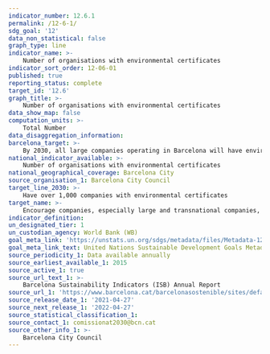 ```yaml
---
indicator_number: 12.6.1
permalink: /12-6-1/
sdg_goal: '12'
data_non_statistical: false
graph_type: line
indicator_name: >-
    Number of organisations with environmental certificates
indicator_sort_order: 12-06-01
published: true
reporting_status: complete
target_id: '12.6'
graph_title: >-
    Number of organisations with environmental certificates
data_show_map: false
computation_units: >-
    Total Number
data_disaggregation_information:
barcelona_target: >-
    By 2030, all large companies operating in Barcelona will have environmental certificates
national_indicator_available: >-
    Number of organisations with environmental certificates
national_geographical_coverage: Barcelona City
source_organisation_1: Barcelona City Council
target_line_2030: >-
    Have over 1,000 companies with environmental certificates
target_name: >-
    Encourage companies, especially large and transnational companies, to adopt sustainable practices and to integrate sustainability information into their reporting cycle
indicator_definition:
un_designated_tier: 1
un_custodian_agency: World Bank (WB)
goal_meta_link: 'https://unstats.un.org/sdgs/metadata/files/Metadata-12-06-01.pdf'
goal_meta_link_text: United Nations Sustainable Development Goals Metadata (pdf 894kB)
source_periodicity_1: Data available annually
source_earliest_available_1: 2015
source_active_1: true
source_url_text_1: >-
    Barcelona Sustainability Indicators (ISB) Annual Report 
source_url_1: 'https://www.barcelona.cat/barcelonasostenible/sites/default/files/Indicadors/Indicadors2018/2018_informe_indicadors_sostenibilitat-bcn_0.pdf'
source_release_date_1: '2021-04-27'
source_next_release_1: '2022-04-27'
source_statistical_classification_1: 
source_contact_1: comissionat2030@bcn.cat
source_other_info_1: >-
    Barcelona City Council
---
```

